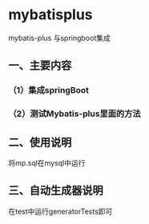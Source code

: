 # mybatisplus
mybatis-plus 与springboot集成


<h2>一、主要内容</h2>

  <h3>（1）集成springBoot</h3>
  
  <h3>（2）测试Mybatis-plus里面的方法</h3>
  
  
<h2>二、使用说明</h2>
    将mp.sql在mysql中运行

<h2>三、自动生成器说明</h2>
在test中运行generatorTests即可

